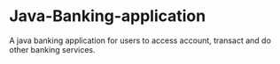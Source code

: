 # Java-Banking-application
A java banking application for users to access account, transact and do other banking services.
